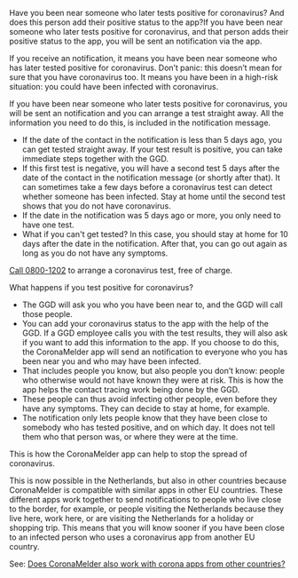 Have you been near someone who later tests positive for coronavirus? And does this person add their positive status to the app?If you have been near someone who later tests positive for coronavirus, and that person adds their positive status to the app, you will be sent an notification via the app.

If you receive an notification, it means you have been near someone who has later tested positive for coronavirus. Don’t panic: this doesn’t mean for sure that you have coronavirus too. It means you have been in a high-risk situation: you could have been infected with coronavirus.

If you have been near someone who later tests positive for coronavirus, you will be sent an notification and you can arrange a test straight away. All the information you need to do this, is included in the notification message.

- If the date of the contact in the notification is less than 5 days ago, you can get tested straight away. If your test result is positive, you can take immediate steps together with the GGD.
- If this first test is negative, you will have a second test 5 days after the date of the contact in the notification message (or shortly after that). It can sometimes take a few days before a coronavirus test can detect whether someone has been infected. Stay at home until the second test shows that you do not have coronavirus.
- If the date in the notification was 5 days ago or more, you only need to have one test. 
- What if you can't get tested? In this case, you should stay at home for 10 days after the date in the notification. After that, you can go out again as long as you do not have any symptoms.

<a href="tel:0800-1202">Call 0800-1202</a> to arrange a coronavirus test, free of charge.

What happens if you test positive for coronavirus?

- The GGD will ask you who you have been near to, and the GGD will call those people.
- You can add your coronavirus status to the app with the help of the GGD. If a GGD employee calls you with the test results, they will also ask if you want to add this information to the app. If you choose to do this, the CoronaMelder app will send an notification to everyone who you has been near you and who may have been infected.
- That includes people you know, but also people you don’t know: people who otherwise would not have known they were at risk. This is how the app helps the contact tracing work being done by the GGD.
- These people can thus avoid infecting other people, even before they have any symptoms. They can decide to stay at home, for example.
- The notification only lets people know that they have been close to somebody who has tested positive, and on which day. It does not tell them who that person was, or where they were at the time.

This is how the CoronaMelder app can help to stop the spread of coronavirus.

This is now possible in the Netherlands, but also in other countries because CoronaMelder is compatible with similar apps in other EU countries. These different apps work together to send notifications to people who live close to the border, for example, or people visiting the Netherlands because they live here, work here, or are visiting the Netherlands for a holiday or shopping trip. This means that you will know sooner if you have been close to an infected person who uses a coronavirus app from another EU country. 

See: [Does CoronaMelder also work with corona apps from other countries?](/en/faq/13-gebruik-app-uit-ander-land)

